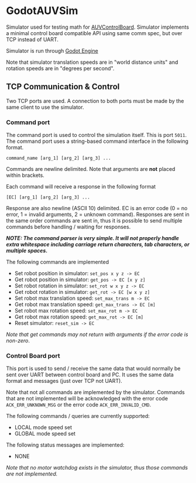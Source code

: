 # GodotAUVSim

Simulator used for testing math for [AUVControlBoard](https://github.com/MB3hel/AUVControlBoard). Simulator implements a minimal control board compatible API using same comm spec, but over TCP instead of UART.

Simulator is run through [Godot Engine](https://godotengine.org/)


Note that simulator translation speeds are in "world distance units" and rotation speeds are in "degrees per second".


## TCP Communication & Control

Two TCP ports are used. A connection to both ports must be made by the same client to use the simulator.

### Command port

The command port is used to control the simulation itself. This is port `5011`. The command port uses a string-based command interface in the following format.

```
command_name [arg_1] [arg_2] [arg_3] ...
```

Commands are newline delimited. Note that arguments are **not** placed within brackets.

Each command will receive a response in the following format

```
[EC] [arg_1] [arg_2] [arg_3] ...
```

Response are also newline (ASCII 10) delimited. EC is an error code (0 = no error, 1 = invalid arguments, 2 = unknown command). Responses are sent in the same order commands are sent in, thus it is possible to send multiple commands before handling / waiting for responses.

***NOTE: The command parser is very simple. It will not properly handle extra whitespace including carriage return characters, tab characters, or multiple spaces.***

The following commands are implemented


- Set robot position in simulator: `set_pos x y z -> EC`
- Get robot position in simulator: `get_pos -> EC [x y z]`
- Set robot rotation in simulator: `set_rot w x y z -> EC`
- Get robot rotation in simulator: `get_rot -> EC [w x y z]`
- Set robot max translation speed: `set_max_trans m -> EC`
- Get robot max translation speed: `get_max_trans -> EC [m]`
- Set robot max rotation speed: `set_max_rot m -> EC`
- Get robot max rotation speed: `get_max_rot -> EC [m]`
- Reset simulator: `reset_sim -> EC`


*Note that get commands may not return with arguments if the error code is non-zero*.

### Control Board port

This port is used to send / receive the same data that would normally be sent over UART between control board and PC. It uses the same data format and messages (just over TCP not UART).

Note that not all commands are implemented by the simulator. Commands that are not implemented will be acknowledged with the error code `ACK_ERR_UNKNOWN_MSG` or the error code `ACK_ERR_INVALID_CMD`.

The following commands / queries are currently supported:

- LOCAL mode speed set
- GLOBAL mode speed set

The following status messages are implemented:

- NONE

*Note that no motor watchdog exists in the simulator, thus those commands are not implemented.*
